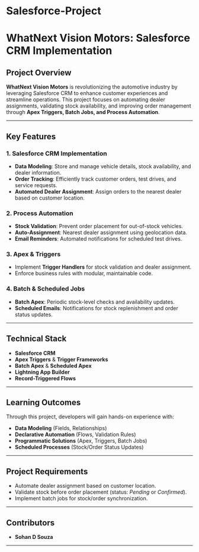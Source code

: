 # Salesforce-Project
# WhatNext Vision Motors: Salesforce CRM Implementation  

## Project Overview  
**WhatNext Vision Motors** is revolutionizing the automotive industry by leveraging Salesforce CRM to enhance customer experiences and streamline operations. This project focuses on automating dealer assignments, validating stock availability, and improving order management through **Apex Triggers, Batch Jobs, and Process Automation**.  

---

## Key Features  

### 1. **Salesforce CRM Implementation**  
   - **Data Modeling**: Store and manage vehicle details, stock availability, and dealer information.  
   - **Order Tracking**: Efficiently track customer orders, test drives, and service requests.  
   - **Automated Dealer Assignment**: Assign orders to the nearest dealer based on customer location.  

### 2. **Process Automation**  
   - **Stock Validation**: Prevent order placement for out-of-stock vehicles.  
   - **Auto-Assignment**: Nearest dealer assignment using geolocation data.  
   - **Email Reminders**: Automated notifications for scheduled test drives.  

### 3. **Apex & Triggers**  
   - Implement **Trigger Handlers** for stock validation and dealer assignment.  
   - Enforce business rules with modular, maintainable code.  

### 4. **Batch & Scheduled Jobs**  
   - **Batch Apex**: Periodic stock-level checks and availability updates.  
   - **Scheduled Emails**: Notifications for stock replenishment and order status updates.  

---

## Technical Stack  
- **Salesforce CRM**  
- **Apex Triggers** & **Trigger Frameworks**  
- **Batch Apex** & **Scheduled Apex**  
- **Lightning App Builder**  
- **Record-Triggered Flows**  

---

## Learning Outcomes  
Through this project, developers will gain hands-on experience with:  
- **Data Modeling** (Fields, Relationships)  
- **Declarative Automation** (Flows, Validation Rules)  
- **Programmatic Solutions** (Apex, Triggers, Batch Jobs)  
- **Scheduled Processes** (Stock/Order Status Updates)  

---

## Project Requirements  
- Automate dealer assignment based on customer location.  
- Validate stock before order placement (status: *Pending* or *Confirmed*).  
- Implement batch jobs for stock/order synchronization.  

---

## Contributors  
- **Sohan D Souza** 
---
